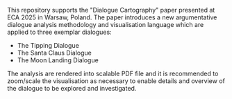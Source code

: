 This repository supports the "Dialogue Cartography" paper presented at ECA 2025 in Warsaw, Poland. The paper introduces a new argumentative dialogue analysis methodology and visualisation language which are applied to three exemplar dialogues:

* The Tipping Dialogue
* The Santa Claus Dialogue
* The Moon Landing Dialogue

The analysis are rendered into scalable PDF file and it is recommended to zoom/scale the visualisation as necessary to enable details and overview of the dialogue to be explored and investigated.
